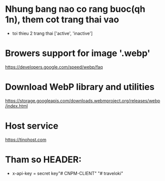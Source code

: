 # Nhung bang nao co rang buoc(qh 1n), them cot trang thai vao

* toi thieu 2 trang thai ['active', 'inactive']

# Browers support for image '.webp'

<https://developers.google.com/speed/webp/faq>

# Download WebP library and utilities

<https://storage.googleapis.com/downloads.webmproject.org/releases/webp/index.html>

# Host service

<https://tinohost.com>

# Tham so HEADER:

* x-api-key = secret key"# CNPM-CLIENT" 
"# traveloki" 
